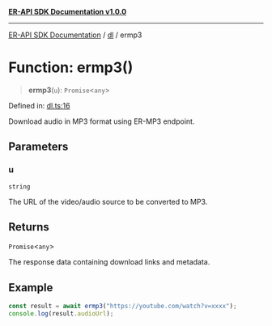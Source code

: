 [**ER-API SDK Documentation v1.0.0**](../../../../README.md)

***

[ER-API SDK Documentation](../../../../globals.md) / [dl](../README.md) / ermp3

# Function: ermp3()

> **ermp3**(`u`): `Promise`\<`any`\>

Defined in: [dl.ts:16](https://github.com/ErBots/Er-Api-Sdk/blob/d22ccb9660609171ce2e445efde8af74d36b3c66/src/dl.ts#L16)

Download audio in MP3 format using ER-MP3 endpoint.

## Parameters

### u

`string`

The URL of the video/audio source to be converted to MP3.

## Returns

`Promise`\<`any`\>

The response data containing download links and metadata.

## Example

```ts
const result = await ermp3("https://youtube.com/watch?v=xxxx");
console.log(result.audioUrl);
```
